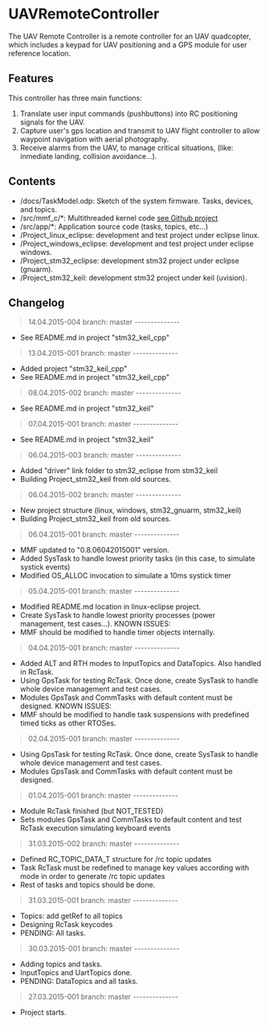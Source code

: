 # UAVRemoteController
The UAV Remote Controller is a remote controller for an UAV quadcopter, which includes a keypad for UAV positioning and a GPS module for
user reference location.

## Features
This controller has three main functions:

1. Translate user input commands (pushbuttons) into RC positioning signals for the UAV.
2. Capture user's gps location and transmit to UAV flight controller to allow waypoint navigation with aerial photography.
3. Receive alarms from the UAV, to manage critical situations, (like: inmediate landing, collision avoidance...).

## Contents
- /docs/TaskModel.odp: Sketch of the system firmware. Tasks, devices, and topics.
- /src/mmf_c/*: Multithreaded kernel code [see Github project](https://github.com/raulMrello/MMF_C)
- /src/app/*: Application source code (tasks, topics, etc...)
- /Project_linux_eclipse: development and test project under eclipse linux.
- /Project_windows_eclipse: development and test project under eclipse windows.
- /Project_stm32_eclipse: development stm32 project under eclipse (gnuarm).
- /Project_stm32_keil: development stm32 project under keil (uvision).

## Changelog

> 14.04.2015-004 branch: master --------------
 - See README.md in project "stm32_keil_cpp"
 
> 13.04.2015-001 branch: master --------------
 - Added project "stm32_keil_cpp"
 - See README.md in project "stm32_keil_cpp"
 
> 08.04.2015-002 branch: master --------------
 - See README.md in project "stm32_keil"
 
> 07.04.2015-001 branch: master --------------
 - See README.md in project "stm32_keil"

> 06.04.2015-003 branch: master --------------
 - Added "driver" link folder to stm32_eclipse from stm32_keil
 - Building Project_stm32_keil from old sources.

> 06.04.2015-002 branch: master --------------
 - New project structure (linux, windows, stm32_gnuarm, stm32_keil)
 - Building Project_stm32_keil from old sources.

> 06.04.2015-001 branch: master --------------
 - MMF updated to "0.8.06042015001" version.
 - Added SysTask to handle lowest priority tasks (in this case, to simulate systick events)
 - Modified OS_ALLOC invocation to simulate a 10ms systick timer

> 05.04.2015-001 branch: master --------------
 - Modified README.md location in linux-eclipse project.
 - Create SysTask to handle lowest priority processes (power management, test cases...).
 KNOWN ISSUES:
 - MMF should be modified to handle timer objects internally.

> 04.04.2015-001 branch: master --------------
 - Added ALT and RTH modes to InputTopics and DataTopics. Also handled in RcTask.
 - Using GpsTask for testing RcTask. Once done, create SysTask to handle whole device management and test cases.
 - Modules GpsTask and CommTasks with default content must be designed.
 KNOWN ISSUES:
 - MMF should be modified to handle task suspensions with predefined timed ticks as other RTOSes.

> 02.04.2015-001 branch: master --------------
 - Using GpsTask for testing RcTask. Once done, create SysTask to handle whole device management and test cases.
 - Modules GpsTask and CommTasks with default content must be designed.

> 01.04.2015-001 branch: master --------------
 - Module RcTask finished (but NOT_TESTED)
 - Sets modules GpsTask and CommTasks to default content and test RcTask execution simulating keyboard events

> 31.03.2015-002 branch: master --------------
 - Defined RC_TOPIC_DATA_T structure for /rc topic updates
 - Task RcTask must be redefined to manage key values according with mode in order to generate /rc topic updates
 - Rest of tasks and topics should be done.

> 31.03.2015-001 branch: master --------------
 - Topics: add getRef to all topics
 - Designing RcTask keycodes
 - PENDING: All tasks.

> 30.03.2015-001 branch: master --------------
 - Adding topics and tasks.
 - InputTopics and UartTopics done.
 - PENDING: DataTopics and all tasks.

> 27.03.2015-001 branch: master --------------
 - Project starts.



